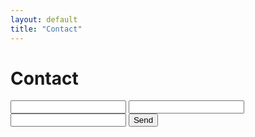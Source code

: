 ```yaml
---
layout: default
title: "Contact"
---
```

<h1>Contact</h1>
<form action="https://getform.io/f/c18f32d9-b402-4136-8e73-eb1c0d70f79b" method="POST">

  <input type="text" name="name">
  <input type="email" name="email">
  <input type="text" name="message">
  <button type="submit">Send</button>

</form>

<!-- ToDo: Create getform.io account for ashlyn & replace -->